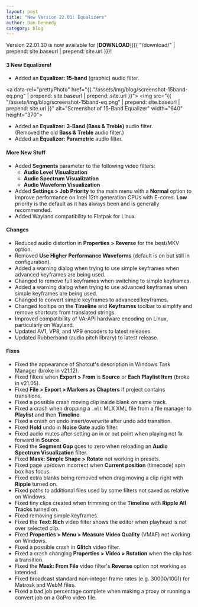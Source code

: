 ```yaml
---
layout: post
title: "New Version 22.01: Equalizers"
author: Dan Dennedy
category: blog
---
```


Version 22.01.30 is now available for [**DOWNLOAD**]({{ "/download/" | prepend: site.baseurl | prepend: site.url }})!

#### 3 New Equalizers!

- Added an **Equalizer: 15-band** (graphic) audio filter.

<a data-rel="prettyPhoto" href="{{ "/assets/img/blog/screenshot-15band-eq.png" | prepend: site.baseurl | prepend: site.url }}">
<img src="{{ "/assets/img/blog/screenshot-15band-eq.png" | prepend: site.baseurl | prepend: site.url }}"
alt="Screenshot of 15-Band Equalizer" width="640" height="370"></a>

- Added an **Equalizer: 3-Band (Bass & Treble)** audio filter.  
  (Removed the old **Bass & Treble** audio filter.)
- Added an **Equalizer: Parametric** audio filter.

#### More New Stuff

- Added **Segments** parameter to the following video filters:
  - **Audio Level Visualization**
  - **Audio Spectrum Visualization**
  - **Audio Waveform Visualization**
- Added **Settings > Job Priority** to the main menu with a **Normal** option to improve performance on Intel 12th
  generation CPUs with E-cores. **Low** priority is the default as it has always been and is generally recommended.
- Added Wayland compatibility to Flatpak for Linux.

#### Changes

- Reduced audio distortion in **Properties > Reverse** for the best/MKV option.
- Removed **Use Higher Performance Waveforms** (default is on but still in configuration).
- Added a warning dialog when trying to use simple keyframes when advanced keyframes are being used.
- Changed to remove full keyframes when switching to simple keyframes.
- Added a warning dialog when trying to use advanced keyframes when simple keyframes are being used.
- Changed to convert simple keyframes to advanced keyframes.
- Changed tooltips on the **Timeline** and **Keyframes** toolbar to simplify and remove shortcuts from translated strings.
- Improved compatibility of VA-API hardware encoding on Linux, particularly on Wayland.
- Updated AV1, VP8, and VP9 encoders to latest releases.
- Updated Rubberband (audio pitch library) to latest release.

#### Fixes

- Fixed the appearance of Shotcut's description in Windows Task Manager (broke in v21.12).
- Fixed filters when **Export > From** is **Source** or **Each Playlist Item** (broke in v21.05).
- Fixed **File > Export > Markers as Chapters** if project contains transitions.
- Fixed a possible crash moving clip inside blank on same track.
- Fixed a crash when dropping a `.mlt` MLX XML file from a file manager to **Playlist** and then **Timeline**.
- Fixed a crash on undo insert/overwrite after undo add transition.
- Fixed **Hold** undo in **Noise Gate** audio filter.
- Fixed audio mutes after setting an in or out point when playing not 1x forward in **Source**.
- Fixed the **Segment Gap** goes to zero when reloading an **Audio Spectrum Visualization** filter.
- Fixed **Mask: Simple Shape > Rotate** not working in presets.
- Fixed page up/down incorrect when **Current position** (timecode) spin box has focus.
- Fixed extra blanks being removed when drag moving a clip right with **Ripple** turned on.
- Fixed paths to additional files used by some filters not saved as relative on Windows.
- Fixed tiny clips created when trimming on the **Timeline** with **Ripple All Tracks** turned on.
- Fixed removing simple keyframes.
- Fixed the **Text: Rich** video filter shows the editor when playhead is not over selected clip.
- Fixed **Properties > Menu > Measure Video Quality** (VMAF) not working on Windows.
- Fixed a possible crash in **Glitch** video filter.
- Fixed a crash changing **Properties > Video > Rotation** when the clip has a transition.
- Fixed the **Mask: From File** video filter's **Reverse** option not working as intended.
- Fixed broadcast standard non-integer frame rates (e.g. 30000/1001) for Matrosk and WebM files.
- Fixed a bad job percentage complete when making a proxy or running a convert job on a GoPro video file.
